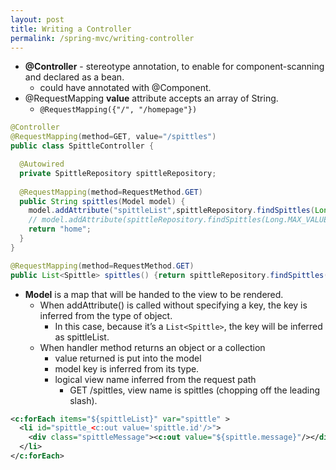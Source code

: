 ```yaml
---
layout: post
title: Writing a Controller
permalink: /spring-mvc/writing-controller
---
```


- **@Controller** - stereotype annotation, to enable for component-scanning and declared as a bean.
  - could have annotated with @Component.
- @RequestMapping **value** attribute accepts an array of String.
  - `@RequestMapping({"/", "/homepage"})`

```java
@Controller
@RequestMapping(method=GET, value="/spittles")
public class SpittleController {

  @Autowired 
  private SpittleRepository spittleRepository;
  
  @RequestMapping(method=RequestMethod.GET)
  public String spittles(Model model) {
    model.addAttribute("spittleList",spittleRepository.findSpittles(Long.MAX_VALUE, 20));
    // model.addAttribute(spittleRepository.findSpittles(Long.MAX_VALUE, 20));
    return "home";
  }
}
```
```java
@RequestMapping(method=RequestMethod.GET)
public List<Spittle> spittles() {return spittleRepository.findSpittles(Long.MAX_VALUE, 20));}
```

- **Model** is a map that will be handed to the view to be rendered.
  - When addAttribute() is called without specifying a key, the key is inferred from the type of object.
    - In this case, because it’s a `List<Spittle>`, the key will be inferred as spittleList.
  - When handler method returns an object or a collection
    - value returned is put into the model
    - model key is inferred from its type.
    - logical view name inferred from the request path
      - GET /spittles, view name is spittles (chopping off the leading slash).

```xml
<c:forEach items="${spittleList}" var="spittle" >
  <li id="spittle_<c:out value='spittle.id'/>">
    <div class="spittleMessage"><c:out value="${spittle.message}"/></div>
  </li>
</c:forEach>
```
